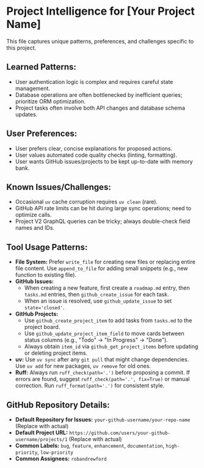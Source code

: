 # Project Intelligence for [Your Project Name]

This file captures unique patterns, preferences, and challenges specific to this project.

## Learned Patterns:
- User authentication logic is complex and requires careful state management.
- Database operations are often bottlenecked by inefficient queries; prioritize ORM optimization.
- Project tasks often involve both API changes and database schema updates.

## User Preferences:
- User prefers clear, concise explanations for proposed actions.
- User values automated code quality checks (linting, formatting).
- User wants GitHub issues/projects to be kept up-to-date with memory bank.

## Known Issues/Challenges:
- Occasional `uv` cache corruption requires `uv clean` (rare).
- GitHub API rate limits can be hit during large sync operations; need to optimize calls.
- Project V2 GraphQL queries can be tricky; always double-check field names and IDs.

## Tool Usage Patterns:
- **File System:** Prefer `write_file` for creating new files or replacing entire file content. Use `append_to_file` for adding small snippets (e.g., new function to existing file).
- **GitHub Issues:**
    - When creating a new feature, first create a `roadmap.md` entry, then `tasks.md` entries, then `github_create_issue` for each task.
    - When an issue is resolved, use `github_update_issue` to set `state='closed'`.
- **GitHub Projects:**
    - Use `github_create_project_item` to add tasks from `tasks.md` to the project board.
    - Use `github_update_project_item_field` to move cards between status columns (e.g., "Todo" -> "In Progress" -> "Done").
    - Always obtain `item_id` via `github_get_project_items` before updating or deleting project items.
- **uv:** Use `uv sync` after any `git pull` that might change dependencies. Use `uv add` for new packages, `uv remove` for old ones.
- **Ruff:** Always run `ruff_check(path='.')` before proposing a commit. If errors are found, suggest `ruff_check(path='.', fix=True)` or manual correction. Run `ruff_format(path='.')` for consistent style.

## GitHub Repository Details:
- **Default Repository for Issues:** `your-github-username/your-repo-name` (Replace with actual)
- **Default Project URL:** `https://github.com/users/your-github-username/projects/1` (Replace with actual)
- **Common Labels:** `bug`, `feature`, `enhancement`, `documentation`, `high-priority`, `low-priority`
- **Common Assignees:** `robandrewford`
